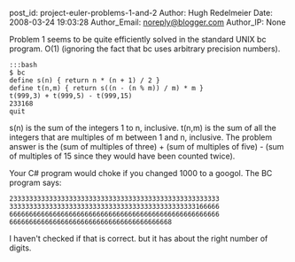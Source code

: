 post_id: project-euler-problems-1-and-2
Author: Hugh Redelmeier
Date: 2008-03-24 19:03:28
Author_Email: noreply@blogger.com
Author_IP: None

Problem 1 seems to be quite efficiently solved in the standard UNIX bc
program.  O(1) (ignoring the fact that bc uses arbitrary precision numbers).

    :::bash
    $ bc
    define s(n) { return n * (n + 1) / 2 }
    define t(n,m) { return s((n - (n % m)) / m) * m }
    t(999,3) + t(999,5) - t(999,15)
    233168
    quit

s(n) is the sum of the integers 1 to n, inclusive.
t(n,m) is the sum of all the integers that are multiples of m between 1 and n, inclusive.
The problem answer is the (sum of multiples of three) + (sum of multiples of
five) - (sum of multiples of 15 since they would have been counted twice).

Your C# program would choke if you changed 1000 to a googol.  The BC program says:

    23333333333333333333333333333333333333333333333333333
    33333333333333333333333333333333333333333333333166666
    66666666666666666666666666666666666666666666666666666
    66666666666666666666666666666666666666668

I haven't checked if that is correct. but it has about the right number of digits.
